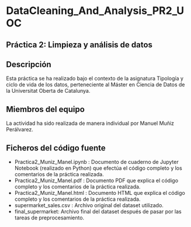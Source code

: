 # DataCleaning_And_Analysis_PR2_UOC

## Práctica 2: Limpieza y análisis de datos

## Descripción

Esta práctica se ha realizado bajo el contexto de la asignatura Tipología y ciclo de vida de los datos, perteneciente al Máster en Ciencia de Datos de la Universitat Oberta de Catalunya. 

## Miembros del equipo
La actividad ha sido realizada de manera individual por Manuel Muñiz Perálvarez.

## Ficheros del código fuente

- Practica2_Muniz_Manel.ipynb : Documento de cuaderno de Jupyter Notebook (realizado en Python) que efectúa el código completo y los comentarios de la práctica realizada.
- Practica2_Muniz_Manel.pdf : Documento PDF que explica el código completo y los comentarios de la práctica realizada.
- Practica2_Muniz_Manel.html : Documento HTML que explica el código completo y los comentarios de la práctica realizada. 
- supermarket_sales.csv : Archivo original del dataset utilizado.
- final_supermarket: Archivo final del dataset después de pasar por las tareas de preprocesamiento.

